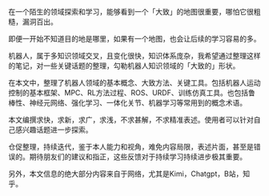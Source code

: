 在一个陌生的领域探索和学习，能够看到一个「大致」的地图很重要，哪怕它很粗糙，漏洞百出。

即便一开始不知道目的地是哪里，如果有一个地图，也会让后续的学习容易的多。

机器人，属于多知识领域交叉，且变化很快，知识体系庞杂，我希望通过整理这样的笔记，对一些关键话题的整理，勾勒机器人知识领域的「大致的」形状。

在本文中，整理了机器人领域的基本概念、大致方法、关键工具。包括机器人运动控制的基本框架、MPC、RL方法过程、ROS、URDF、训练仿真工具。也包括鲁棒性、神经元网络、强化学习、一体化关节、机器学习等常用到的概念术语。

本文编撰求快，求新，求广，求浅，不求甚解，不求精准表述。使用者可以针对自己感兴趣话题进一步探索。

仓促整理，持续迭代，鉴于本人能力和视角，难免内容局限，表述片面，甚至是错误的。期待朋友们的建议和指正，这些反馈对于持续学习持续进步极其重要。

另外，本文信息的绝大部分内容来自于网络，尤其是Kimi，Chatgpt，B站，知乎。
